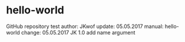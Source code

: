 # hello-world
GitHub repository test
author: JKwof
update: 05.05.2017
manual: hello-world <your name>
change: 05.05.2017  JK  1.0  add name argument
